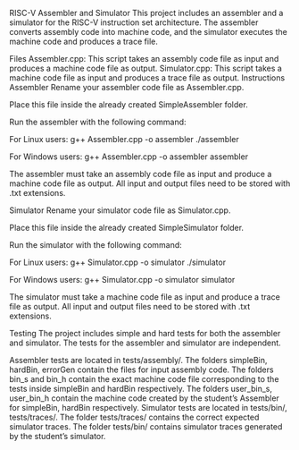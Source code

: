 RISC-V Assembler and Simulator
This project includes an assembler and a simulator for the RISC-V instruction set architecture. The assembler converts assembly code into machine code, and the simulator executes the machine code and produces a trace file.

Files
Assembler.cpp: This script takes an assembly code file as input and produces a machine code file as output.
Simulator.cpp: This script takes a machine code file as input and produces a trace file as output.
Instructions
Assembler
Rename your assembler code file as Assembler.cpp.

Place this file inside the already created SimpleAssembler folder.

Run the assembler with the following command:

For Linux users:
g++ Assembler.cpp -o assembler
./assembler

For Windows users:
g++ Assembler.cpp -o assembler
assembler

The assembler must take an assembly code file as input and produce a machine code file as output. All input and output files need to be stored with .txt extensions.

Simulator
Rename your simulator code file as Simulator.cpp.

Place this file inside the already created SimpleSimulator folder.

Run the simulator with the following command:

For Linux users:
g++ Simulator.cpp -o simulator
./simulator

For Windows users:
g++ Simulator.cpp -o simulator
simulator

The simulator must take a machine code file as input and produce a trace file as output. All input and output files need to be stored with .txt extensions.

Testing
The project includes simple and hard tests for both the assembler and simulator. The tests for the assembler and simulator are independent.

Assembler tests are located in tests/assembly/. The folders simpleBin, hardBin, errorGen contain the files for input assembly code. The folders bin_s and bin_h contain the exact machine code file corresponding to the tests inside simpleBin and hardBin respectively. The folders user_bin_s, user_bin_h contain the machine code created by the student’s Assembler for simpleBin, hardBin respectively.
Simulator tests are located in tests/bin/, tests/traces/. The folder tests/traces/ contains the correct expected simulator traces. The folder tests/bin/ contains simulator traces generated by the student’s simulator.
